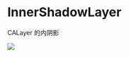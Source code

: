 # InnerShadowLayer
CALayer 的内阴影

![](http://blog.zhwayne.com/2015/06/24/CALayer-%E7%9A%84-inner-shadow/1.png)
